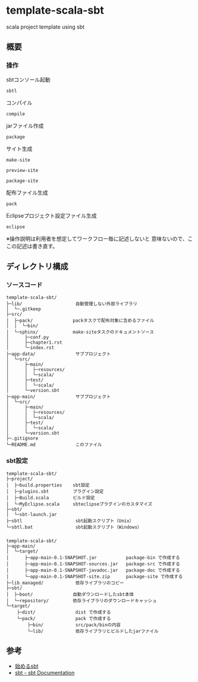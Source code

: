 template-scala-sbt
==================

scala project template using sbt

概要
----

### 操作

sbtコンソール起動

    sbtl

コンパイル

    compile

jarファイル作成

    package

サイト生成

    make-site

    preview-site

    package-site

配布ファイル生成

    pack

Eclipseプロジェクト設定ファイル生成

    eclipse

※操作説明は利用者を想定してワークフロー毎に記述しないと
  意味ないので、ここの記述は書き直す。


ディレクトリ構成
----------------

### ソースコード

    template-scala-sbt/
    ├─lib/                    自動管理しない外部ライブラリ
    │  └─.gitkeep
    ├─src/
    │  ├─pack/               packタスクで配布対象に含めるファイル
    │  │  └─bin/
    │  └─sphinx/             make-siteタスクのドキュメントソース
    │      ├─conf.py
    │      ├─chapter1.rst
    │      └─index.rst
    ├─app-data/               サブプロジェクト
    │  └─src/
    │      ├─main/
    │      │  ├─resources/
    │      │  └─scala/
    │      ├─test/
    │      │  └─scala/
    │      └─version.sbt
    ├─app-main/               サブプロジェクト
    │  └─src/
    │      ├─main/
    │      │  ├─resources/
    │      │  └─scala/
    │      ├─test/
    │      │  └─scala/
    │      └─version.sbt
    ├─.gitignore
    └─README.md               このファイル


### sbt設定

    template-scala-sbt/
    ├─project/
    │  ├─build.properties    sbt設定
    │  ├─plugins.sbt         プラグイン設定
    │  ├─Build.scala         ビルド設定
    │  └─MyEclipse.scala     sbteclipseプラグインのカスタマイズ
    ├─sbt/
    │  └─sbt-launch.jar
    ├─sbtl                    sbt起動スクリプト（Unix）
    └─sbtl.bat                sbt起動スクリプト（Windows）


### 

    template-scala-sbt/
    ├─app-main/
    │  └─target/
    │      ├─app-main-0.1-SNAPSHOT.jar           package-bin で作成する
    │      ├─app-main-0.1-SNAPSHOT-sources.jar   package-src で作成する
    │      ├─app-main-0.1-SNAPSHOT-javadoc.jar   package-doc で作成する
    │      └─app-main-0.1-SNAPSHOT-site.zip      package-site で作成する
    ├─lib_managed/            依存ライブラリのコピー
    ├─sbt/
    │  ├─boot/               自動ダウンロードしたsbt本体
    │  └─repository/         依存ライブラリのダウンロードキャッシュ
    └─target/
        ├─dist/               dist で作成する
        └─pack/               pack で作成する
            ├─bin/            src/pack/binの内容
            └─lib/            依存ライブラリとビルドしたjarファイル


参考
----

* [始めるsbt](http://scalajp.github.io/sbt-getting-started-guide-ja/)
* [sbt - sbt Documentation](http://www.scala-sbt.org/)

<!-- vim: set ts=4 sw=4 et: -->
